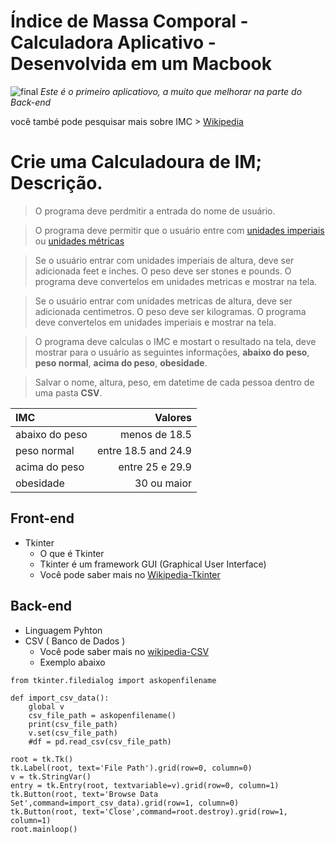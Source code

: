 # Índice de Massa Comporal - Calculadora Aplicativo - Desenvolvida em um Macbook

![final](https://user-images.githubusercontent.com/47509134/90312509-f0b8f700-defc-11ea-9672-86da6e9e2899.png)
_Este é o primeiro aplicatiovo, a muito que melhorar na parte do Back-end_

você també pode pesquisar mais sobre IMC > [Wikipedia](https://pt.wikipedia.org/wiki/Índice_de_massa_corporal)

# Crie uma Calculadoura de IM; Descrição.

> O programa deve perdmitir a entrada do nome de usuário.

> O programa deve permitir que o usuário entre com [unidades imperiais](https://pt.wikipedia.org/wiki/Unidade_inglesa) ou [unidades métricas](https://pt.wikipedia.org/wiki/Sistema_métrico)

> Se o usuário entrar com unidades imperiais de altura, deve ser adicionada feet e inches. O peso deve ser stones e pounds. O programa deve convertelos em unidades metricas e mostrar na tela.

> Se o usuário entrar com unidades metricas de altura, deve ser adicionada centimetros. O peso deve ser kilogramas. O programa deve convertelos em unidades imperiais e mostrar na tela.

> O programa deve calculas o IMC e mostart o resultado na tela, deve mostrar para o usuário as seguintes informações, __abaixo do peso__, __peso normal__, __acima do peso__, __obesidade__.

> Salvar o nome, altura, peso, em datetime de cada pessoa dentro de uma pasta __CSV__.

 IMC | Valores
:---|---:
abaixo do peso | menos de 18.5
peso normal | entre 18.5 and 24.9
acima do peso | entre 25 e 29.9
obesidade | 30 ou maior

## Front-end
 * Tkinter
   * O que é Tkinter
   * Tkinter é um framework GUI (Graphical User Interface)
   * Você pode saber mais no [Wikipedia-Tkinter](https://pt.wikipedia.org/wiki/Tkinter)

## Back-end
* Linguagem Pyhton
* CSV ( Banco de Dados )
  * Você pode saber mais no [wikipedia-CSV](https://pt.wikipedia.org/wiki/Comma-separated_values)
  * Exemplo abaixo
```
from tkinter.filedialog import askopenfilename

def import_csv_data():
    global v
    csv_file_path = askopenfilename()
    print(csv_file_path)
    v.set(csv_file_path)
    #df = pd.read_csv(csv_file_path)

root = tk.Tk()
tk.Label(root, text='File Path').grid(row=0, column=0)
v = tk.StringVar()
entry = tk.Entry(root, textvariable=v).grid(row=0, column=1)
tk.Button(root, text='Browse Data Set',command=import_csv_data).grid(row=1, column=0)
tk.Button(root, text='Close',command=root.destroy).grid(row=1, column=1)
root.mainloop()
```


